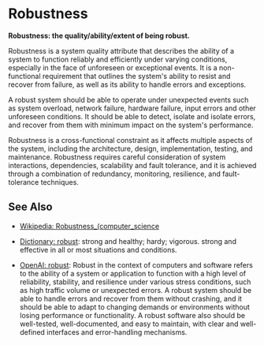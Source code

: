 # Robustness

**Robustness: the quality/ability/extent of being robust.**

<span data-chatgpt-prompt="explain robustness (system quality attribute, cross-functional constraint, non-functional requirement)">

Robustness is a system quality attribute that describes the ability of a system to function reliably and efficiently under varying conditions, especially in the face of unforeseen or exceptional events. It is a non-functional requirement that outlines the system's ability to resist and recover from failure, as well as its ability to handle errors and exceptions.

A robust system should be able to operate under unexpected events such as system overload, network failure, hardware failure, input errors and other unforeseen conditions. It should be able to detect, isolate and isolate errors, and recover from them with minimum impact on the system's performance.

Robustness is a cross-functional constraint as it affects multiple aspects of the system, including the architecture, design, implementation, testing, and maintenance. Robustness requires careful consideration of system interactions, dependencies, scalability and fault tolerance, and it is achieved through a combination of redundancy, monitoring, resilience, and fault-tolerance techniques.

</span>

## See Also

* [Wikipedia: Robustness_(computer_science](https://wikipedia.org/wiki/Robustness_(computer_science))

* [Dictionary: robust](https://www.dictionary.com/browse/robust): strong and healthy; hardy; vigorous. strong and effective in all or most situations and conditions.

* [OpenAI: robust](https:://openai.com): <span data-chatgpt-prompt="define robust (computers and software)">Robust in the context of computers and software refers to the ability of a system or application to function with a high level of reliability, stability, and resilience under various stress conditions, such as high traffic volume or unexpected errors. A robust system should be able to handle errors and recover from them without crashing, and it should be able to adapt to changing demands or environments without losing performance or functionality. A robust software also should be well-tested, well-documented, and easy to maintain, with clear and well-defined interfaces and error-handling mechanisms.</span>
